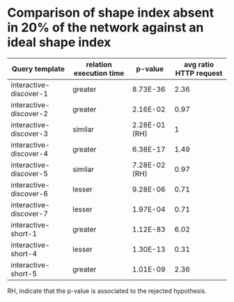     
# Comparison of shape index absent in 20% of the network against an ideal shape index
    
| Query template         | relation execution time   | p-value       |   avg ratio HTTP request |
|------------------------|---------------------------|---------------|--------------------------|
| interactive-discover-1 | greater                   | 8.73E-36      |                     2.36 |
| interactive-discover-2 | greater                   | 2.16E-02      |                     0.97 |
| interactive-discover-3 | similar                   | 2.28E-01 (RH) |                     1    |
| interactive-discover-4 | greater                   | 6.38E-17      |                     1.49 |
| interactive-discover-5 | similar                   | 7.28E-02 (RH) |                     0.97 |
| interactive-discover-6 | lesser                    | 9.28E-06      |                     0.71 |
| interactive-discover-7 | lesser                    | 1.97E-04      |                     0.71 |
| interactive-short-1    | greater                   | 1.12E-83      |                     6.02 |
| interactive-short-4    | lesser                    | 1.30E-13      |                     0.31 |
| interactive-short-5    | greater                   | 1.01E-09      |                     2.36 |

RH, indicate that the p-value is associated to the rejected hypothesis.
